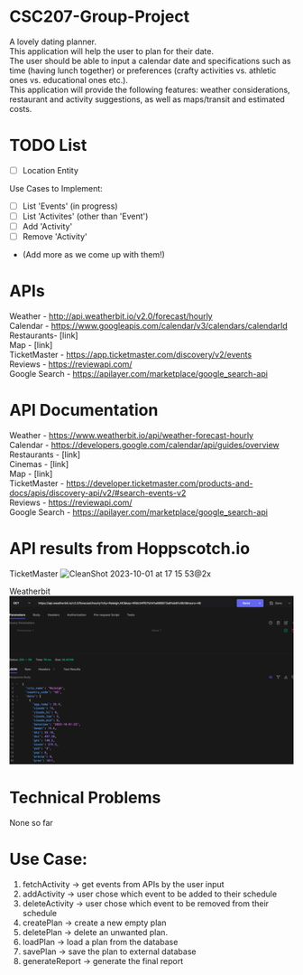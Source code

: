 # CSC207-Group-Project
A lovely dating planner. <br>
This application will help the user to plan for their date. <br>
The user should be able to input a calendar date and specifications such as time (having lunch together) or preferences (crafty activities vs. athletic ones vs. educational ones etc.). <br>
This application will provide the following features: weather considerations, restaurant and activity suggestions, as well as maps/transit and estimated costs.

# TODO List
 - [ ] Location Entity

Use Cases to Implement:
 - [ ] List 'Events' (in progress)
 - [ ] List 'Activites' (other than 'Event')
 - [ ] Add 'Activity'
 - [ ] Remove 'Activity'
 - (Add more as we come up with them!)


# APIs

Weather - http://api.weatherbit.io/v2.0/forecast/hourly <br>
Calendar - https://www.googleapis.com/calendar/v3/calendars/calendarId <br>
Restaurants- [link] <br>
Map - [link] <br>
TicketMaster - https://app.ticketmaster.com/discovery/v2/events <br>
Reviews - https://reviewapi.com/ <br>
Google Search - https://apilayer.com/marketplace/google_search-api

# API Documentation

Weather - https://www.weatherbit.io/api/weather-forecast-hourly <br>
Calendar - https://developers.google.com/calendar/api/guides/overview <br>
Restaurants - [link] <br>
Cinemas - [link] <br>
Map - [link] <br>
TicketMaster - https://developer.ticketmaster.com/products-and-docs/apis/discovery-api/v2/#search-events-v2 <br>
Reviews - https://reviewapi.com/ <br>
Google Search - https://apilayer.com/marketplace/google_search-api

# API results from Hoppscotch.io
TicketMaster
![CleanShot 2023-10-01 at 17 15 53@2x](https://github.com/Victor-HZ/CSC207-Group-Project/assets/144486877/8e5dd734-e40e-4745-8a31-42094337593b)

Weatherbit
![img.png](img.png)

# Technical Problems
None so far

# Use Case:
1. fetchActivity -> get events from APIs by the user input
2. addActivity -> user chose which event to be added to their schedule
3. deleteActivity -> user chose which event to be removed from their schedule
4. createPlan -> create a new empty plan
5. deletePlan -> delete an unwanted plan.
6. loadPlan -> load a plan from the database
7. savePlan -> save the plan to external database
8. generateReport -> generate the final report


